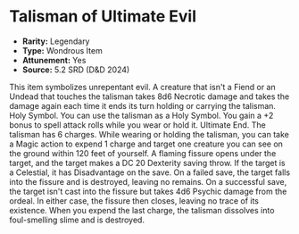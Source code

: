 # Talisman of Ultimate Evil

- **Rarity:** Legendary
- **Type:** Wondrous Item
- **Attunement:** Yes
- **Source:** 5.2 SRD (D&D 2024)

This item symbolizes unrepentant evil. A creature that isn't a Fiend or an Undead that touches the talisman takes 8d6 Necrotic damage and takes the damage again each time it ends its turn holding or carrying the talisman. Holy Symbol. You can use the talisman as a Holy Symbol. You gain a +2 bonus to spell attack rolls while you wear or hold it. Ultimate End. The talisman has 6 charges. While wearing or holding the talisman, you can take a Magic action to expend 1 charge and target one creature you can see on the ground within 120 feet of yourself. A flaming fissure opens under the target, and the target makes a DC 20 Dexterity saving throw. If the target is a Celestial, it has Disadvantage on the save. On a failed save, the target falls into the fissure and is destroyed, leaving no remains. On a successful save, the target isn't cast into the fissure but takes 4d6 Psychic damage from the ordeal. In either case, the fissure then closes, leaving no trace of its existence. When you expend the last charge, the talisman dissolves into foul-smelling slime and is destroyed.
